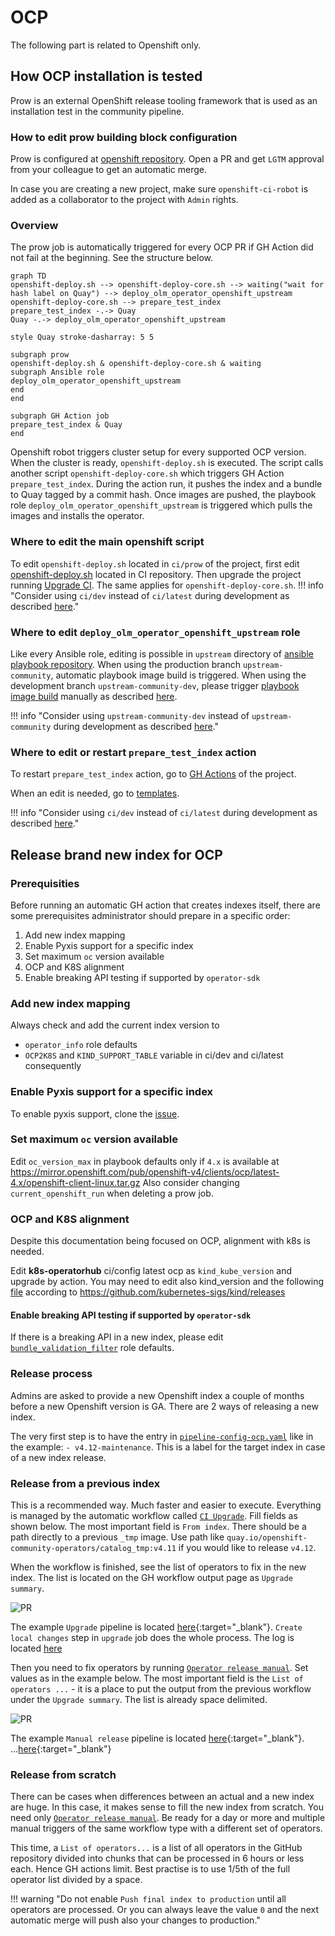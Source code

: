 # OCP

The following part is related to Openshift only.

## How OCP installation is tested
Prow is an external OpenShift release tooling framework that is used as an installation test in the community pipeline.

### How to edit prow building block configuration

Prow is configured at [openshift repository](https://github.com/openshift/release/tree/master/ci-operator/config/redhat-openshift-ecosystem/community-operators-prod). Open a PR and get `LGTM` approval from your colleague to get an automatic merge.

In case you are creating a new project, make sure `openshift-ci-robot` is added as a collaborator to the project with `Admin` rights.

### Overview

The prow job is automatically triggered for every OCP PR if GH Action did not fail at the beginning. See the structure below.

```mermaid
graph TD
openshift-deploy.sh --> openshift-deploy-core.sh --> waiting("wait for hash label on Quay") --> deploy_olm_operator_openshift_upstream
openshift-deploy-core.sh --> prepare_test_index
prepare_test_index -.-> Quay
Quay -.-> deploy_olm_operator_openshift_upstream

style Quay stroke-dasharray: 5 5

subgraph prow
openshift-deploy.sh & openshift-deploy-core.sh & waiting
subgraph Ansible role
deploy_olm_operator_openshift_upstream
end
end

subgraph GH Action job
prepare_test_index & Quay
end

```

Openshift robot triggers cluster setup for every supported OCP version. When the cluster is ready, `openshift-deploy.sh` is executed. The script calls another script `openshift-deploy-core.sh` which triggers GH Action `prepare_test_index`. During the action run, it pushes the index and a bundle to Quay tagged by a commit hash. Once images are pushed, the playbook role `deploy_olm_operator_openshift_upstream` is triggered which pulls the images and installs the operator. 

### Where to edit the main openshift script 
To edit `openshift-deploy.sh` located in `ci/prow` of the project, first edit [openshift-deploy.sh](https://github.com/redhat-openshift-ecosystem/community-operators-pipeline/blob/ci/latest/ci/legacy/scripts/ci/openshift-deploy.sh) located in CI repository. Then upgrade the project running [Upgrade CI](overview.md#upgrade-ci). The same applies for `openshift-deploy-core.sh`.
!!! info "Consider using `ci/dev` instead of `ci/latest` during development as described [here](../framework/development.md#cidev-vs-cilatest)."

### Where to edit `deploy_olm_operator_openshift_upstream` role
Like every Ansible role, editing is possible in `upstream` directory of [ansible playbook repository](https://github.com/redhat-openshift-ecosystem/operator-test-playbooks/tree/upstream-community/upstream/roles/deploy_olm_operator_openshift_upstream). When using the production branch `upstream-community`, automatic playbook image build is triggered. When using the development branch `upstream-community-dev`, please trigger [playbook image build](https://github.com/redhat-openshift-ecosystem/operator-test-playbooks/actions/workflows/playbook_image.yml) manually as described [here](../framework/development.md#playbook-image-build).

!!! info "Consider using `upstream-community-dev` instead of `upstream-community` during development as described [here](../framework/development.md#upstream-community-dev-vs-upstream-community)."

### Where to edit or restart `prepare_test_index` action

To restart `prepare_test_index` action, go to [GH Actions](https://github.com/redhat-openshift-ecosystem/community-operators-prod/actions/workflows/prepare_test_index.yaml) of the project.

When an edit is needed, go to [templates](https://github.com/redhat-openshift-ecosystem/community-operators-pipeline/blob/ci/latest/ci/templates/workflow/prepare_test_index.yaml.js2).

!!! info "Consider using `ci/dev` instead of `ci/latest` during development as described [here](../framework/development.md#cidev-vs-cilatest)."

## Release brand new index for OCP

### Prerequisities

Before running an automatic GH action that creates indexes itself, there are some prerequisites administrator should prepare in a specific order:

1. Add new index mapping
1. Enable Pyxis support  for a specific index
1. Set maximum `oc` version available
1. OCP and K8S alignment
1. Enable breaking API testing if supported by `operator-sdk`


### Add new index mapping
Always check and add the current index version to
- `operator_info` role defaults
- `OCP2K8S` and `KIND_SUPPORT_TABLE` variable in ci/dev and ci/latest consequently

### Enable Pyxis support  for a specific index
To enable pyxis support, clone the [issue](https://issues.redhat.com/browse/CWFHEALTH-1562).

### Set maximum `oc` version available
Edit `oc_version_max` in playbook defaults only if `4.x` is available at https://mirror.openshift.com/pub/openshift-v4/clients/ocp/latest-4.x/openshift-client-linux.tar.gz
Also consider changing `current_openshift_run` when deleting a prow job.

### OCP and K8S alignment
Despite this documentation being focused on OCP, alignment with k8s is needed.

Edit **k8s-operatorhub** ci/config latest ocp as `kind_kube_version` and upgrade by action.
You may need to edit also kind_version and the following [file](https://github.com/redhat-openshift-ecosystem/community-operators-pipeline/blob/ci/latest/ci/scripts/opp-env.sh#L5) according to https://github.com/kubernetes-sigs/kind/releases 

#### Enable breaking API testing if supported by `operator-sdk`
If there is a breaking API in a new index, please edit [`bundle_validation_filter`](https://github.com/redhat-openshift-ecosystem/operator-test-playbooks/blob/upstream-community/upstream/roles/bundle_validation_filter/defaults/main.yml) role defaults.

### Release process
Admins are asked to provide a new Openshift index a couple of months before a new Openshift version is GA. There are 2 ways of releasing a new index.

The very first step is to have the entry in [`pipeline-config-ocp.yaml`](https://github.com/redhat-openshift-ecosystem/community-operators-prod/blob/main/ci/pipeline-config-ocp.yaml) like in the example: `- v4.12-maintenance`. This is a label for the target index in case of a new index release.

### Release from a previous index

This is a recommended way. Much faster and easier to execute. Everything is managed by the automatic workflow called [`CI Upgrade`](https://github.com/redhat-openshift-ecosystem/community-operators-prod/actions/workflows/upgrade.yaml). Fill fields as shown below. The most important field is `From index`. There should be a path directly to a previous `_tmp` image. Use path like `quay.io/openshift-community-operators/catalog_tmp:v4.11` if you would like to release `v4.12`.

When the workflow is finished, see the list of operators to fix in the new index. The list is located on the GH workflow output page as `Upgrade summary`.


![PR](../images/upgrade_with_index_upgrade.png)

The example `Upgrade` pipeline is located [here](https://github.com/redhat-openshift-ecosystem/community-operators-prod/actions/runs/3739655547){:target="_blank"}. `Create local changes` step in `upgrade` job does the whole process. The log is located [here](https://github.com/redhat-openshift-ecosystem/community-operators-prod/actions/runs/3739655547/jobs/6347120232) 

Then you need to fix operators by running [`Operator release manual`](https://github.com/redhat-openshift-ecosystem/community-operators-prod/actions/workflows/operator_release_manual.yaml). Set values as in the example below. The most important field is the `List of operators ...` - it is a place to put the output from the previous workflow under the `Upgrade summary`. The list is already space delimited.

![PR](../images/manual_replease_after_index_upgrade.png)

The example `Manual release` pipeline is located [here](https://github.com/redhat-openshift-ecosystem/community-operators-prod/actions/runs/3740100606){:target="_blank"}. ...[here](https://github.com/redhat-openshift-ecosystem/community-operators-prod/actions/runs/3740100606/jobs/6349116153){:target="_blank"}

### Release from scratch

There can be cases when differences between an actual and a new index are huge. In this case, it makes sense to fill the new index from scratch. You need only [`Operator release manual`](https://github.com/redhat-openshift-ecosystem/community-operators-prod/actions/workflows/operator_release_manual.yaml). Be ready for a day or more and multiple manual triggers of the same workflow type with a different set of operators.

This time, a `List of operators...` is a list of all operators in the GitHub repository divided into chunks that can be processed in 6 hours or less each. Hence GH actions limit. Best practise is to use 1/5th of the full operator list divided by a space. 

!!! warning "Do not enable `Push final index to production` until all operators are processed. Or you can always leave the value `0` and the next automatic merge will push also your changes to production."